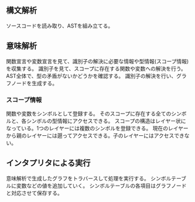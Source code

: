## 構文解析
ソースコードを読み取り、ASTを組み立てる。

## 意味解析
関数宣言や変数宣言を見て、識別子の解決に必要な情報や型情報(スコープ情報)を収集する。
識別子を見て、スコープに存在する関数や変数への解決を行う。
AST全体で、型の矛盾がないかどうかを確認する。
識別子の解決を行い、グラフノードを生成する。

### スコープ情報
関数や変数をシンボルとして登録する。
そのスコープに存在する全てのシンボルと、各シンボルの型情報にアクセスできる。
スコープの構造はレイヤー状になっている。1つのレイヤーには複数のシンボルを登録できる。
現在のレイヤーから親のレイヤーには遡ってアクセスできる。子のレイヤーにはアクセスできない。

## インタプリタによる実行
意味解析で生成したグラフをトラバースして処理を実行する。
シンボルテーブルに変数などの値を追加していく。
シンボルテーブルの各項目はグラフノードと対応させて保存する。
